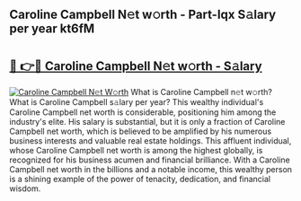 ## Caroline Campbell N𝚎t w𝚘rth - Part-Iqx S𝚊lary per year kt6fM

# <h2><a href="http://gc4dle.nevu.top/?p=Caroline+Campbell">🔗 👉🔴 Caroline Campbell N𝚎t w𝚘rth - S𝚊lary</a></h2>

[![Caroline Campbell N𝚎t W𝚘rth](https://i.imgur.com/Oavwk0R.jpeg)](http://gc4dle.nevu.top/?p=Caroline+Campbell)
What is Caroline Campbell n𝚎t w𝚘rth? What is Caroline Campbell s𝚊lary per year?
This wealthy individual's Caroline Campbell net worth is considerable, positioning him among the industry's elite. His salary is substantial, but it is only a fraction of Caroline Campbell net worth, which is believed to be amplified by his numerous business interests and valuable real estate holdings. This affluent individual, whose Caroline Campbell net worth is among the highest globally, is recognized for his business acumen and financial brilliance. With a Caroline Campbell net worth in the billions and a notable income, this wealthy person is a shining example of the power of tenacity, dedication, and financial wisdom.

